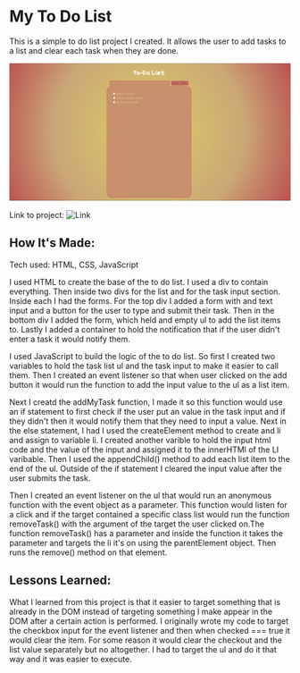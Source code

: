 # My To Do List 


This is a simple to do list project I created. It allows the user to add tasks to a list and clear each task when they are done.

![To Do List Screenshot](images/To-Do-List-screenshot.PNG)


Link to project: ![Link](https://to-do-roreecedev.netlify.app/)


## How It's Made:

Tech used: HTML, CSS, JavaScript

I used HTML to create the base of the to do list. I used a div to contain everything. Then inside two divs for the list and for the task input section. Inside each I had the forms. For the top div I added a form with and text input and a button for the user to type and submit their task. Then in the bottom div I added the form, which held and empty ul to add the list items to. Lastly I added a container to hold the notification that if the user didn't enter a task it would notify them. 

I used JavaScript to build the logic of the to do list. So first I created two variables to hold the task list ul and the task input to make it easier to call them. Then I created an event listener so that when user clicked on the add button it would run the function to add the input value to the ul as a list item. 

Next I creatd the addMyTask function, I made it so this function would use an if statement to first check if the user put an value in the task input and if they didn't then it would notify them that they need to input a value. Next in the else statement, I had I used the createElement method to create and li and assign to variable li. I created another varible to hold the input html code and the value of the input and assigned it to the innerHTMl of the LI varibable. Then I used the appendChild() method to add each list item to the end of the ul. Outside of the if statement I cleared the input value after the user submits the task.

Then I created an event listener on the ul that would run an anonymous function with the event object as a parameter. This function would listen for a click and if the target contained a specific class list would run the function removeTask() with the argument of the target the user clicked on.The function removeTask() has a parameter and inside the function it takes the parameter and targets the li it's on using the parentElement object. Then runs the remove() method on that element. 



## Lessons Learned:

What I learned from this project is that it easier to target something that is already in the DOM instead of targeting something I make appear in the DOM after a certain action is performed.  I originally wrote my code to target the checkbox input for the event listener and then when checked === true it would clear the item. For some reason it would clear the checkout and the list value separately but no altogether. I had to target the ul and do it that way and it was easier to execute.

